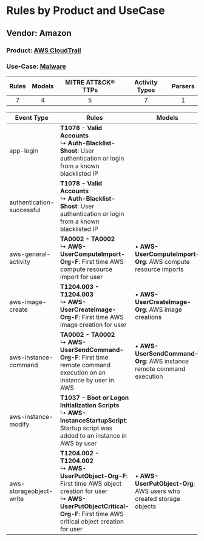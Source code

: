 Rules by Product and UseCase
============================
Vendor: Amazon
--------------
### Product: [AWS CloudTrail](../ds_amazon_aws_cloudtrail.md)
### Use-Case: [Malware](../../../../UseCases/uc_malware.md)

| Rules | Models | MITRE ATT&CK® TTPs | Activity Types | Parsers |
|:-----:|:------:|:------------------:|:--------------:|:-------:|
|   7   |   4    |         5          |       7        |    1    |

| Event Type    | Rules    | Models    |
| ---- | ---- | ---- |
| app-login    | <b>T1078 - Valid Accounts</b><br> ↳ <b>Auth-Blacklist-Shost</b>: User authentication or login from a known blacklisted IP    |    |
| authentication-successful | <b>T1078 - Valid Accounts</b><br> ↳ <b>Auth-Blacklist-Shost</b>: User authentication or login from a known blacklisted IP    |    |
| aws-general-activity      | <b>TA0002 - TA0002</b><br> ↳ <b>AWS-UserComputeImport-Org-F</b>: First time AWS compute resource import for user    |  • <b>AWS-UserComputeImport-Org</b>: AWS compute resource imports        |
| aws-image-create          | <b>T1204.003 - T1204.003</b><br> ↳ <b>AWS-UserCreateImage-Org-F</b>: First time AWS image creation for user    |  • <b>AWS-UserCreateImage-Org</b>: AWS image creations    |
| aws-instance-command      | <b>TA0002 - TA0002</b><br> ↳ <b>AWS-UserSendCommand-Org-F</b>: First time remote command execution on an instance by user in AWS    |  • <b>AWS-UserSendCommand-Org</b>: AWS instance remote command execution |
| aws-instance-modify       | <b>T1037 - Boot or Logon Initialization Scripts</b><br> ↳ <b>AWS-InstanceStartupScript</b>: Startup script was added to an instance in AWS by user    |    |
| aws-storageobject-write   | <b>T1204.002 - T1204.002</b><br> ↳ <b>AWS-UserPutObject-Org-F</b>: First time AWS object creation for user<br> ↳ <b>AWS-UserPutObjectCritical-Org-F</b>: First time AWS critical object creation for user |  • <b>AWS-UserPutObject-Org</b>: AWS users who created storage objects   |